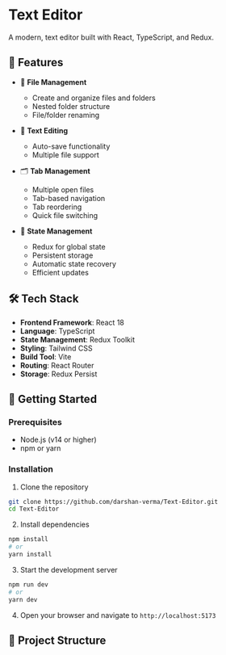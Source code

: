 # Text Editor

A modern, text editor built with React, TypeScript, and Redux. 

## 🌟 Features

- 📁 **File Management**
  - Create and organize files and folders
  - Nested folder structure
  - File/folder renaming

- 📝 **Text Editing**
  - Auto-save functionality
  - Multiple file support

- 🗂️ **Tab Management**
  - Multiple open files
  - Tab-based navigation
  - Tab reordering
  - Quick file switching

- 🔄 **State Management**
  - Redux for global state
  - Persistent storage
  - Automatic state recovery
  - Efficient updates

## 🛠️ Tech Stack

- **Frontend Framework**: React 18
- **Language**: TypeScript
- **State Management**: Redux Toolkit
- **Styling**: Tailwind CSS
- **Build Tool**: Vite
- **Routing**: React Router
- **Storage**: Redux Persist

## 🚀 Getting Started

### Prerequisites

- Node.js (v14 or higher)
- npm or yarn

### Installation

1. Clone the repository
```bash
git clone https://github.com/darshan-verma/Text-Editor.git
cd Text-Editor
```

2. Install dependencies
```bash
npm install
# or
yarn install
```

3. Start the development server
```bash
npm run dev
# or
yarn dev
```

4. Open your browser and navigate to `http://localhost:5173`

## 📁 Project Structure
